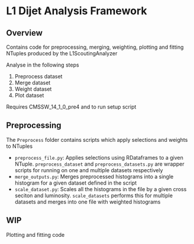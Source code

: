 # L1 Dijet Analysis Framework

## Overview
Contains code for preprocessing, merging, weighting, plotting and fitting NTuples produced by the L1ScoutingAnalyzer

Analyse in the following steps
1. Preprocess dataset
2. Merge dataset
3. Weight dataset
4. Plot dataset

Requires CMSSW_14_1_0_pre4 and to run setup script

## Preprocessing
The `Preprocess` folder contains scripts which apply selections and weights to NTuples
* `preprocess_file.py`: Applies selections using RDataframes to a given NTuple. `preprocess_dataset` and `preprocess_datasets.py` are wrapper scripts for running on one and multiple datasets respectively
* `merge_outputs.py`: Merges preprocessed histograms into a single histogram for a given dataset defined in the script
* `scale_dataset.py`: Scales all the histograms in the file by a given cross seciton and luminosity. `scale_datasets` performs this for multiple datasets and merges into one file with weighted histograms

## WIP
Plotting and fitting code
